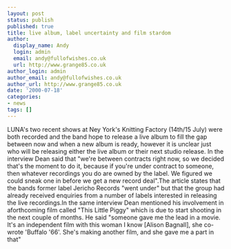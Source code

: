 ```yaml
---
layout: post
status: publish
published: true
title: live album, label uncertainty and film stardom
author:
  display_name: Andy
  login: admin
  email: andy@fullofwishes.co.uk
  url: http://www.grange85.co.uk
author_login: admin
author_email: andy@fullofwishes.co.uk
author_url: http://www.grange85.co.uk
date: '2000-07-18'
categories:
- news
tags: []
---
```

<p>LUNA's two recent shows at Ney York's Knitting Factory (14th/15 July) were both recorded and the band hope to release a live album to fill the gap between now and when a new album is ready, however it is unclear just who will be releasing either the live album or their next studio release. In the interview Dean said that "we're between contracts right now, so we decided that's the moment to do it, because if you're under contract to someone, then whatever recordings you do are owned by the label. We figured we could sneak one in before we get a new record deal".The article states that the bands former label Jericho Records "went under" but that the group had already received enquiries from a number of labels interested in releasing the live recordings.In the same interview Dean mentioned his involvement in aforthcoming film called "This Little Piggy" which is due to start shooting in the next couple of months. He said "someone gave me the lead in a movie. It's an independent film with this woman I know [Alison Bagnall], she co-wrote 'Buffalo '66'. She's making another film, and she gave me a part in that"</p>
